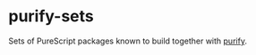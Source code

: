 # purify-sets

Sets of PureScript packages known to build together with [purify](https://github.com/chrisdone/purify).
